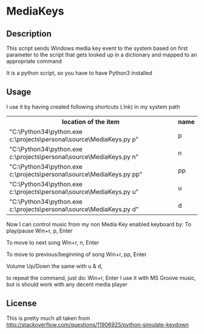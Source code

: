 # MediaKeys

## Description
This script sends Windows media key event to the system based on first parameter to the script that gets looked up in
a dictionary and mapped to an appropriate command

It is a python script, so you have to have Python3 installed

## Usage
I use it by having created following shortcuts (.lnk) in my system path

<table>
<tr><th>location of the item</th><th>name</th></tr>
<tr><td>"C:\Python34\python.exe c:\projects\personal\source\MediaKeys.py p"</td><td>p</td></tr>
<tr><td>"C:\Python34\python.exe c:\projects\personal\source\MediaKeys.py n"</td><td>n</td></tr>
<tr><td>"C:\Python34\python.exe c:\projects\personal\source\MediaKeys.py pp"</td><td>pp</td></tr>
<tr><td>"C:\Python34\python.exe c:\projects\personal\source\MediaKeys.py u"</td><td>u</td></tr>
<tr><td>"C:\Python34\python.exe c:\projects\personal\source\MediaKeys.py d"</td><td>d</td></tr>
</table>


Now I can control music from my non Media Key enabled keyboard by:
To play/pause
Win+r, p, Enter 

To move to next song
Win+r, n, Enter

To move to previous/beginning of song
Win+r, pp, Enter

Volume Up/Down the same with u & d,

to repeat the command, just do: Win+r, Enter
I use it with MS Groove music, but is should work with any decent media player

## License
This is pretty much all taken from http://stackoverflow.com/questions/11906925/python-simulate-keydown

